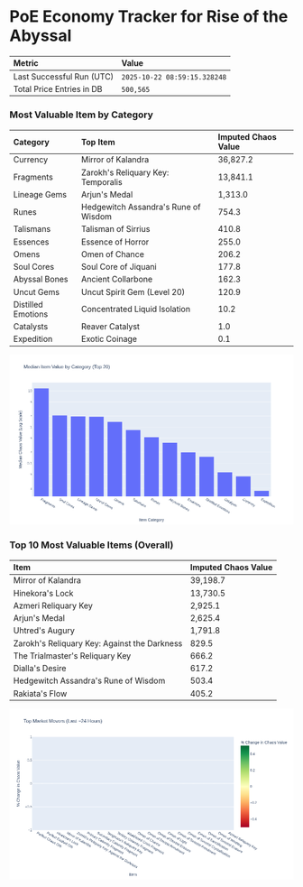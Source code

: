 # PoE Economy Tracker for Rise of the Abyssal

<!-- START_MAINTENANCE -->
| Metric | Value |
|:---|:---|
| Last Successful Run (UTC) | `2025-10-22 08:59:15.328248` |
| Total Price Entries in DB | `500,565` |

<!-- END_MAINTENANCE -->

<!-- START_DATAFRAME_DEBUG -->
<!-- END_DATAFRAME_DEBUG -->

<!-- START_CATEGORY_ANALYSIS -->
### Most Valuable Item by Category
| Category | Top Item | Imputed Chaos Value |
| :--- | :--- | :--- |
| Currency | Mirror of Kalandra | 36,827.2 |
| Fragments | Zarokh's Reliquary Key: Temporalis | 13,841.1 |
| Lineage Gems | Arjun's Medal | 1,313.0 |
| Runes | Hedgewitch Assandra's Rune of Wisdom | 754.3 |
| Talismans | Talisman of Sirrius | 410.8 |
| Essences | Essence of Horror | 255.0 |
| Omens | Omen of Chance | 206.2 |
| Soul Cores | Soul Core of Jiquani | 177.8 |
| Abyssal Bones | Ancient Collarbone | 162.3 |
| Uncut Gems | Uncut Spirit Gem (Level 20) | 120.9 |
| Distilled Emotions | Concentrated Liquid Isolation | 10.2 |
| Catalysts | Reaver Catalyst | 1.0 |
| Expedition | Exotic Coinage | 0.1 |


![Category Analysis Chart](charts/category_analysis.png)
<!-- END_ANALYSIS -->

<!-- START_ANALYSIS -->
### Top 10 Most Valuable Items (Overall)
| Item | Imputed Chaos Value |
| :--- | :--- |
| Mirror of Kalandra | 39,198.7 |
| Hinekora's Lock | 13,730.5 |
| Azmeri Reliquary Key | 2,925.1 |
| Arjun's Medal | 2,625.4 |
| Uhtred's Augury | 1,791.8 |
| Zarokh's Reliquary Key: Against the Darkness | 829.5 |
| The Trialmaster's Reliquary Key | 666.2 |
| Dialla's Desire | 617.2 |
| Hedgewitch Assandra's Rune of Wisdom | 503.4 |
| Rakiata's Flow | 405.2 |


![Market Movers Chart](charts/market_movers.png)
<!-- END_ANALYSIS -->
